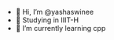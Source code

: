 - 👋 Hi, I’m @yashaswinee
- 👀 Studying in IIIT-H
- 🌱 I’m currently learning cpp 

<!---
yashaswinee/yashaswinee is a ✨ special ✨ repository because its `README.md` (this file) appears on your GitHub profile.
You can click the Preview link to take a look at your changes.
--->
